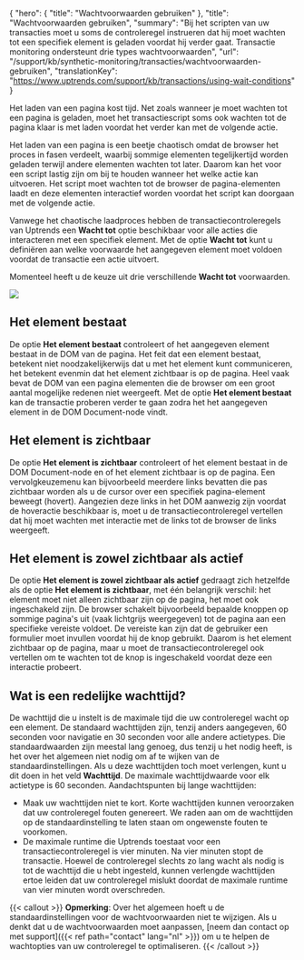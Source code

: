 {
  "hero": {
    "title": "Wachtvoorwaarden gebruiken"
  },
  "title": "Wachtvoorwaarden gebruiken",
  "summary": "Bij het scripten van uw transacties moet u soms de controleregel instrueren dat hij moet wachten tot een specifiek element is geladen voordat hij verder gaat. Transactie monitoring ondersteunt drie types wachtvoorwaarden",
  "url": "/support/kb/synthetic-monitoring/transacties/wachtvoorwaarden-gebruiken",
  "translationKey": "https://www.uptrends.com/support/kb/transactions/using-wait-conditions"
}

Het laden van een pagina kost tijd. Net zoals wanneer je moet wachten tot een pagina is geladen, moet het transactiescript soms ook wachten tot de pagina klaar is met laden voordat het verder kan met de volgende actie.

Het laden van een pagina is een beetje chaotisch omdat de browser het proces in fasen verdeelt, waarbij sommige elementen tegelijkertijd worden geladen terwijl andere elementen wachten tot later. Daarom kan het voor een script lastig zijn om bij te houden wanneer het welke actie kan uitvoeren. Het script moet wachten tot de browser de pagina-elementen laadt en deze elementen interactief worden voordat het script kan doorgaan met de volgende actie.

Vanwege het chaotische laadproces hebben de transactiecontroleregels van Uptrends een **Wacht tot** optie beschikbaar voor alle acties die interacteren met een specifiek element. Met de optie **Wacht tot** kunt u definiëren aan welke voorwaarde het aangegeven element moet voldoen voordat de transactie een actie uitvoert.

Momenteel heeft u de keuze uit drie verschillende **Wacht tot** voorwaarden.

![](/img/content/37df779f-b4a7-4e0e-bf9f-8bc1ca996396.png)

## Het element bestaat

De optie **Het element bestaat** controleert of het aangegeven element bestaat in de DOM van de pagina. Het feit dat een element bestaat, betekent niet noodzakelijkerwijs dat u met het element kunt communiceren, het betekent evenmin dat het element zichtbaar is op de pagina. Heel vaak bevat de DOM van een pagina elementen die de browser om een groot aantal mogelijke redenen niet weergeeft. Met de optie **Het element bestaat** kan de transactie proberen verder te gaan zodra het het aangegeven element in de DOM Document-node vindt.

## Het element is zichtbaar

De optie **Het element is zichtbaar** controleert of het element bestaat in de DOM Document-node en of het element zichtbaar is op de pagina. Een vervolgkeuzemenu kan bijvoorbeeld meerdere links bevatten die pas zichtbaar worden als u de cursor over een specifiek pagina-element beweegt (hovert). Aangezien deze links in het DOM aanwezig zijn voordat de hoveractie beschikbaar is, moet u de transactiecontroleregel vertellen dat hij moet wachten met interactie met de links tot de browser de links weergeeft.

## Het element is zowel zichtbaar als actief

De optie **Het element is zowel zichtbaar als actief** gedraagt zich hetzelfde als de optie **Het element is zichtbaar**, met één belangrijk verschil: het element moet niet alleen zichtbaar zijn op de pagina, het moet ook ingeschakeld zijn. De browser schakelt bijvoorbeeld bepaalde knoppen op sommige pagina's uit (vaak lichtgrijs weergegeven) tot de pagina aan een specifieke vereiste voldoet. De vereiste kan zijn dat de gebruiker een formulier moet invullen voordat hij de knop gebruikt. Daarom is het element zichtbaar op de pagina, maar u moet de transactiecontroleregel ook vertellen om te wachten tot de knop is ingeschakeld voordat deze een interactie probeert.

## Wat is een redelijke wachttijd?

De wachttijd die u instelt is de maximale tijd die uw controleregel wacht op een element. De standaard wachttijden zijn, tenzij anders aangegeven, 60 seconden voor navigatie en 30 seconden voor alle andere actietypes. Die standaardwaarden zijn meestal lang genoeg, dus tenzij u het nodig heeft, is het over het algemeen niet nodig om af te wijken van de standaardinstellingen. Als u deze wachttijden toch moet verlengen, kunt u dit doen in het veld **Wachttijd**. De maximale wachttijdwaarde voor elk actietype is 60 seconden. Aandachtspunten bij lange wachttijden:

-   Maak uw wachttijden niet te kort. Korte wachttijden kunnen veroorzaken dat uw controleregel fouten genereert. We raden aan om de wachttijden op de standaardinstelling te laten staan om ongewenste fouten te voorkomen.
-   De maximale runtime die Uptrends toestaat voor een transactiecontroleregel is vier minuten. Na vier minuten stopt de transactie. Hoewel de controleregel slechts zo lang wacht als nodig is tot de wachttijd die u hebt ingesteld, kunnen verlengde wachttijden ertoe leiden dat uw controleregel mislukt doordat de maximale runtime van vier minuten wordt overschreden.

{{< callout >}}
**Opmerking**: Over het algemeen hoeft u de standaardinstellingen voor de wachtvoorwaarden niet te wijzigen. Als u denkt dat u de wachtvoorwaarden moet aanpassen, [neem dan contact op met support]({{< ref path="contact" lang="nl" >}}) om u te helpen de wachtopties van uw controleregel te optimaliseren.
{{< /callout >}}
